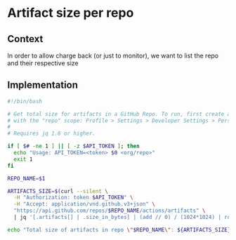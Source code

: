 # Artifact size per repo

## Context

In order to allow charge back (or just to monitor), we want to list the repo and their respective size


## Implementation

```bash
#!/bin/bash

# Get total size for artifacts in a GitHub Repo. To run, first create a GitHub token
# with the "repo" scope: Profile > Settings > Developer Settings > Personal access tokens
#
# Requires jq 1.6 or higher.

if [ $# -ne 1 ] || [ -z $API_TOKEN ]; then
  echo "Usage: API_TOKEN=<token> $0 <org/repo>"
  exit 1
fi

REPO_NAME=$1

ARTIFACTS_SIZE=$(curl --silent \
  -H "Authorization: token $API_TOKEN" \
  -H "Accept: application/vnd.github.v3+json" \
  "https://api.github.com/repos/$REPO_NAME/actions/artifacts" \
  | jq '[.artifacts[] | .size_in_bytes] | (add // 0) / (1024*1024) | round')

echo "Total size of artifacts in repo \"$REPO_NAME\": ${ARTIFACTS_SIZE}MB"
```